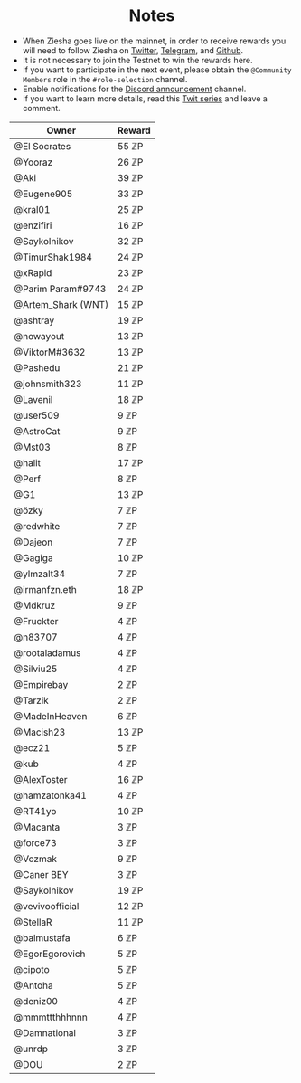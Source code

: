 <h1 align="center"> Notes </h1>

* When Ziesha goes live on the mainnet, in order to receive rewards you will need to follow Ziesha on [Twitter](https://twitter.com/ZieshaNetwork), [Telegram](https://t.me/ZieshaNetworkOfficial), and [Github](https://github.com/ziesha-network).
* It is not necessary to join the Testnet to win the rewards here.
* If you want to participate in the next event, please obtain the `@Community Members` role in the `#role-selection` channel.
* Enable notifications for the [Discord announcement](discord.gg/zieshanetwork) channel.
* If you want to learn more details, read this [Twit series](https://twitter.com/ZieshaNetwork/status/1614997376892108803?s=20&t=vZYZfJVOwgBGY5rISiLCTA) and leave a comment.


| Owner | Reward |
| --- | --- | 
| @El Socrates | 55 ℤP | 
| @Yooraz | 26 ℤP | 
| @Aki | 39 ℤP | 
| @Eugene905  | 33 ℤP | 
| @kral01 | 25 ℤP | 
| @enzifiri | 16 ℤP | 
| @Saykolnikov | 32 ℤP | 
| @TimurShak1984 | 24 ℤP | 
| @xRapid | 23 ℤP | 
| @Parim Param#9743 | 24 ℤP | 
| @Artem_Shark (WNT) | 15 ℤP | 
| @ashtray | 19 ℤP | 
| @nowayout | 13 ℤP | 
| @ViktorM#3632 | 13 ℤP | 
| @Pashedu | 21 ℤP | 
| @johnsmith323 | 11 ℤP | 
| @Lavenil | 18 ℤP | 
| @user509 | 9 ℤP | 
| @AstroCat | 9 ℤP | 
| @Mst03 | 8 ℤP | 
| @halit | 17 ℤP | 
| @Perf | 8 ℤP | 
| @G1 | 13 ℤP | 
| @özky | 7 ℤP | 
| @redwhite | 7 ℤP | 
| @Dajeon | 7 ℤP | 
| @Gagiga | 10 ℤP | 
| @ylmzalt34 | 7 ℤP | 
| @irmanfzn.eth | 18 ℤP | 
| @Mdkruz | 9 ℤP | 
| @Fruckter | 4 ℤP | 
| @n83707 | 4 ℤP | 
| @rootaladamus | 4 ℤP | 
| @Silviu25 | 4 ℤP | 
| @Empirebay | 2 ℤP | 
| @Tarzik | 2 ℤP | 
| @MadeInHeaven | 6 ℤP | 
| @Macish23 | 13 ℤP | 
| @ecz21 | 5 ℤP | 
| @kub | 4 ℤP | 
| @AlexToster | 16 ℤP | 
| @hamzatonka41 | 4 ℤP | 
| @RT41yo | 10 ℤP | 
| @Macanta | 3 ℤP | 
| @force73 | 3 ℤP | 
| @Vozmak | 9 ℤP | 
| @Caner BEY | 3 ℤP | 
| @Saykolnikov | 19 ℤP | 
| @vevivoofficial | 12 ℤP |
| @StellaR | 11 ℤP |
| @balmustafa | 6 ℤP |
| @EgorEgorovich | 5 ℤP |
| @cipoto | 5 ℤP |
| @Antoha | 5 ℤP |
| @deniz00 | 4 ℤP |
| @mmmttthhhnnn | 4 ℤP |
| @Damnational | 3 ℤP |
| @unrdp | 3 ℤP |
| @DOU | 2 ℤP |
